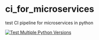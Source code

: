 # ci_for_microservices
test CI pipeline for microservices in python


[![Test Multiple Python Versions](https://github.com/tphuntsho2001/ci_for_microservices/actions/workflows/main.yml/badge.svg)](https://github.com/tphuntsho2001/ci_for_microservices/actions/workflows/main.yml)
